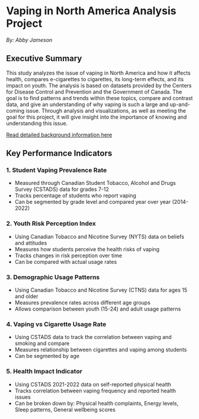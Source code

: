 # Vaping in North America Analysis Project

*By: Abby Jameson*

## Executive Summary
This study analyzes the issue of vaping in North America and how it affects health, compares e-cigarettes to cigarettes, its long-term effects, and its impact on youth. The analysis is based on datasets provided by the Centers for Disease Control and Prevention and the Government of Canada. The goal is to find patterns and trends within these topics, compare and contrast data, and give an understanding of why vaping is such a large and up-and-coming issue. Through analysis and visualizations, as well as meeting the goal for this project, it will give insight into the importance of knowing and understanding this issue.

[Read detailed background information here](Background.md)

## Key Performance Indicators

<!-- consider adding a value statement rather than how you would use it (e.g the bullets you have now are technical and not needed once you complete the visuals.. instead it is better to highlight "SO WHAT" types of information - it shows more sophistication and long term planning ).  E.g. understanding student vaping prevalence rate helps inform policy regarding risk mitigation, etc...-->

### 1.	Student Vaping Prevalence Rate

* Measured through Canadian Student Tobacco, Alcohol and Drugs Survey (CSTADS) data for grades 7-12
* Tracks percentage of students who report vaping 
* Can be segmented by grade level and compared year over year (2014-2022)

### 2.	Youth Risk Perception Index
   
* Using Canadian Tobacco and Nicotine Survey (NYTS) data on beliefs and attitudes
* Measures how students perceive the health risks of vaping
* Tracks changes in risk perception over time
* Can be compared with actual usage rates

### 3.	Demographic Usage Patterns

* Using Canadian Tobacco and Nicotine Survey (CTNS) data for ages 15 and older
* Measures prevalence rates across different age groups
* Allows comparison between youth (15-24) and adult usage patterns

### 4.	Vaping vs Cigarette Usage Rate
* Using CSTADS data to track the correlation between vaping and smoking and compare
* Measures relationship between cigarettes and vaping among students
* Can be segmented by age

### 5.	Health Impact Indicator
* Using CSTADS 2021-2022 data on self-reported physical health
* Tracks correlation between vaping frequency and reported health issues
* Can be broken down by: Physical health complaints, Energy levels, Sleep patterns, General wellbeing scores
